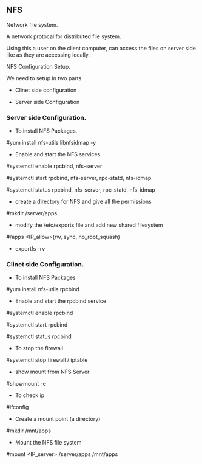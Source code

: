## NFS

Network file system.

A network protocal for distributed file system.

Using this a user on the client computer, can access the files on server side like as they are accessing locally.

NFS Configuration Setup.

We need to setup in two parts

- Clinet side configuration

- Server side Configuration



### Server side Configuration.

- To install NFS Packages.

#yum install nfs-utils libnfsidmap -y 

- Enable and start the NFS services

#systemctl enable rpcbind, nfs-server

#systemctl start rpcbind, nfs-server, rpc-statd, nfs-idmap

#systemctl status rpcbind, nfs-server, rpc-statd, nfs-idmap

- create a directory for NFS and give all the permissions

#mkdir /server/apps

- modify the /etc/exports file and add new shared filesystem 

#/apps <IP_allow>(rw, sync, no_root_squash)

- exportfs -rv

### Clinet side Configuration.

- To install NFS Packages

#yum install nfs-utils rpcbind 

- Enable and start the rpcbind service 

#systemctl enable rpcbind

#systemctl start rpcbind

#systemctl status rpcbind

- To stop the firewall

#systemctl stop firewall / iptable

- show mount from NFS Server

#showmount -e <IP of server side>

- To check ip 

#ifconfig

- Create a mount point (a directory)

#mkdir /mnt/apps

- Mount the NFS file system

#mount <IP_server>:/server/apps /mnt/apps

